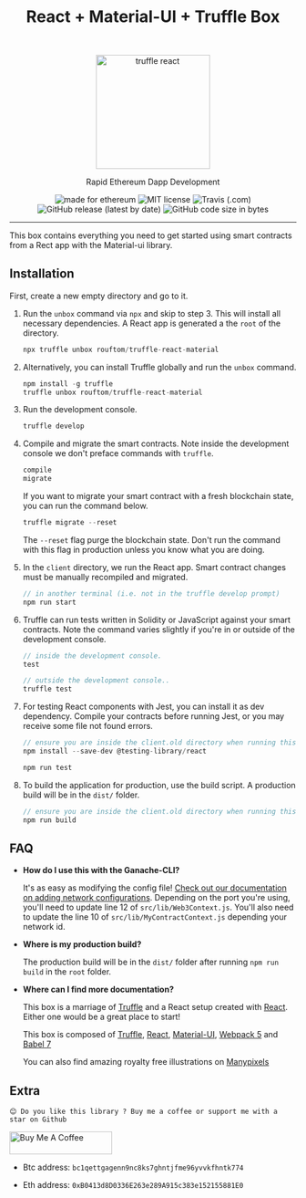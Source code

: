 



<h1 align="center">React + Material-UI + Truffle Box</h1> <br>
<p align="center">
  <img alt="truffle react" src="https://user-images.githubusercontent.com/12144793/169374355-552f4b76-211a-423d-b6c0-3f2eb299a0d4.png" width="200">
</p>
<p align="center">Rapid Ethereum Dapp Development</p>

<p align="center">
  <img alt="made for ethereum" src="https://img.shields.io/badge/made_for-ethereum-771ea5.svg">
  <img alt="MIT license" src="https://img.shields.io/badge/license-MIT-blue.svg">
  <img alt="Travis (.com)" src="https://img.shields.io/travis/com/rouftom/truffle-react-material">
  <img alt="GitHub release (latest by date)" src="https://img.shields.io/github/v/release/rouftom/truffle-react-material">
  <img alt="GitHub code size in bytes" src="https://img.shields.io/github/languages/code-size/rouftom/truffle-react-material">
</p>

---

This box contains everything you need to get started using smart contracts from a Rect app with the Material-ui library.

## Installation

First, create a new empty directory and go to it.

1. Run the `unbox` command via `npx` and skip to step 3. This will install all necessary dependencies. A React app is generated a the `root` of the directory.
   ```js
   npx truffle unbox rouftom/truffle-react-material
   ```

2. Alternatively, you can install Truffle globally and run the `unbox` command.
    ```javascript
    npm install -g truffle
    truffle unbox rouftom/truffle-react-material
    ```

3. Run the development console.
    ```javascript
    truffle develop
    ```

4. Compile and migrate the smart contracts. Note inside the development console we don't preface commands with `truffle`.
    ```javascript
    compile
    migrate
    ```
    If you want to migrate your smart contract with a fresh blockchain state, you can run the command below.
     ```javascript
    truffle migrate --reset
    ```
    The `--reset` flag purge the blockchain state. Don't run the command with this flag in production unless you know what you are doing.


5. In the `client` directory, we run the React app. Smart contract changes must be manually recompiled and migrated.
    ```javascript
    // in another terminal (i.e. not in the truffle develop prompt)
    npm run start
    ```

6. Truffle can run tests written in Solidity or JavaScript against your smart contracts. Note the command varies slightly if you're in or outside of the development console.
    ```javascript
    // inside the development console.
    test

    // outside the development console..
    truffle test
    ```

7.  For testing React components with Jest, you can install it as dev dependency. Compile your contracts before running Jest, or you may receive some file not found errors.
    ```javascript
    // ensure you are inside the client.old directory when running this
    npm install --save-dev @testing-library/react

    npm run test
    ```

8. To build the application for production, use the build script. A production build will be in the `dist/` folder.
    ```javascript
    // ensure you are inside the client.old directory when running this
    npm run build
    ```

## FAQ

* __How do I use this with the Ganache-CLI?__

    It's as easy as modifying the config file! [Check out our documentation on adding network configurations](http://truffleframework.com/docs/advanced/configuration#networks). Depending on the port you're using, you'll need to update line 12 of `src/lib/Web3Context.js`. You'll also need to update the line 10 of `src/lib/MyContractContext.js` depending your network id.

* __Where is my production build?__

    The production build will be in the `dist/` folder after running `npm run build` in the `root` folder.

* __Where can I find more documentation?__

    This box is a marriage of [Truffle](http://truffleframework.com/) and a React setup created with [React](https://fr.reactjs.org/). Either one would be a great place to start!

    This box is composed of [Truffle](http://truffleframework.com/), [React](https://fr.reactjs.org/), [Material-UI](https://material-ui.com/), [Webpack 5](https://webpack.js.org/) and [Babel 7](https://babeljs.io/)

    You can also find amazing royalty free illustrations on [Manypixels](http://manypixels.co/gallery)

## Extra

    😊 Do you like this library ? Buy me a coffee or support me with a star on Github

<a href="https://www.buymeacoffee.com/Lnp9rkM" target="_blank"><img src="https://cdn.buymeacoffee.com/buttons/v2/default-yellow.png" alt="Buy Me A Coffee" style="height: 40px !important;width: 180px !important;" ></a>

* Btc address: `bc1qettgagenn9nc8ks7ghntjfme96yvvkfhntk774`


* Eth address: `0xB0413d8D0336E263e289A915c383e152155881E0`

